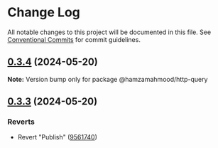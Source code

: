 # Change Log

All notable changes to this project will be documented in this file.
See [Conventional Commits](https://conventionalcommits.org) for commit guidelines.

## [0.3.4](https://github.com/apimatic/apimatic-js-runtime/compare/@hamzamahmood/http-query@0.3.3...@hamzamahmood/http-query@0.3.4) (2024-05-20)

**Note:** Version bump only for package @hamzamahmood/http-query

## [0.3.3](https://github.com/apimatic/apimatic-js-runtime/compare/@hamzamahmood/http-query@0.3.2...@hamzamahmood/http-query@0.3.3) (2024-05-20)

### Reverts

- Revert "Publish" ([9561740](https://github.com/apimatic/apimatic-js-runtime/commit/956174084b496d262d54256efd23ccdc19dfe0fe))
